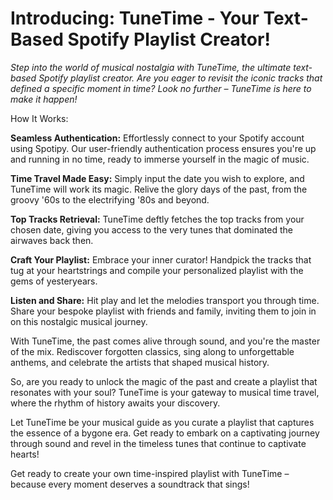 # Introducing: TuneTime - Your Text-Based Spotify Playlist Creator!

*Step into the world of musical nostalgia with TuneTime, the ultimate text-based Spotify playlist creator. Are you eager
to revisit the iconic tracks that defined a specific moment in time? Look no further – TuneTime is here to make it
happen!*

How It Works:

**Seamless Authentication:** Effortlessly connect to your Spotify account using Spotipy. Our user-friendly
authentication
process ensures you're up and running in no time, ready to immerse yourself in the magic of music.

**Time Travel Made Easy:** Simply input the date you wish to explore, and TuneTime will work its magic. Relive the glory
days of the past, from the groovy '60s to the electrifying '80s and beyond.

**Top Tracks Retrieval:** TuneTime deftly fetches the top tracks from your chosen date, giving you access to the very
tunes
that dominated the airwaves back then.

**Craft Your Playlist:** Embrace your inner curator! Handpick the tracks that tug at your heartstrings and compile your
personalized playlist with the gems of yesteryears.

**Listen and Share:** Hit play and let the melodies transport you through time. Share your bespoke playlist with friends
and
family, inviting them to join in on this nostalgic musical journey.

With TuneTime, the past comes alive through sound, and you're the master of the mix. Rediscover forgotten classics, sing
along to unforgettable anthems, and celebrate the artists that shaped musical history.

So, are you ready to unlock the magic of the past and create a playlist that resonates with your soul? TuneTime is your
gateway to musical time travel, where the rhythm of history awaits your discovery.

Let TuneTime be your musical guide as you curate a playlist that captures the essence of a bygone era. Get ready to
embark on a captivating journey through sound and revel in the timeless tunes that continue to captivate hearts!

Get ready to create your own time-inspired playlist with TuneTime – because every moment deserves a soundtrack that
sings!





